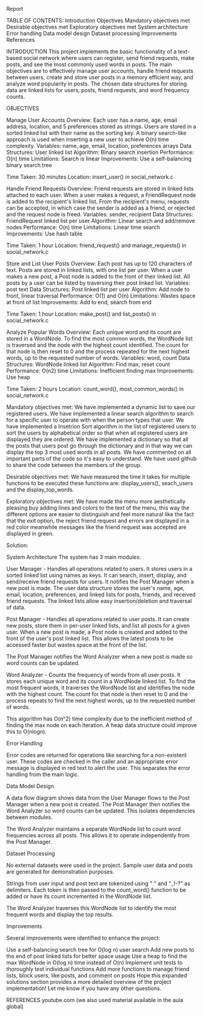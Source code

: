Report

TABLE OF CONTENTS:
Introduction
Objectives
Mandatory objectives met
Desirable objectives met
Exploratory objectives met
System architecture
Error handling
Data model design
Dataset processing
Improvements
References

INTRODUCTION
This project implements the basic functionality of a text-based social network where users can register, send friend requests, make posts, and see the most commonly used words in posts. The main objectives are to effectively manage user accounts, handle friend requests between users, create and store user posts in a memory efficient way, and analyze word popularity in posts. The chosen data structures for storing data are linked lists for users, posts, friend requests, and word frequency counts.

OBJECTIVES

Manage User Accounts
Overview: Each user has a name, age, email address, location, and 5 preferences stored as strings. Users are stored in a sorted linked list with their name as the sorting key. A binary search-like approach is used when inserting a new user to achieve O(n) time complexity.
Variables: name, age, email, location, preferences arrays
Data Structures: User linked list
Algorithm: Binary search insertion
Performance: O(n) time
Limitations: Search is linear
Improvements: Use a self-balancing binary search tree

Time Taken: 30 minutes
Location: insert_user() in social_network.c

Handle Friend Requests
Overview: Friend requests are stored in linked lists attached to each user. When a user makes a request, a FriendRequest node is added to the recipient's linked list. From the recipient's menu, requests can be accepted, in which case the sender is added as a friend, or rejected and the request node is freed.
Variables: sender, recipient
Data Structures: FriendRequest linked list per user
Algorithm: Linear search and add/remove nodes
Performance: O(n) time
Limitations: Linear time search
Improvements: Use hash table

Time Taken: 1 hour
Location: friend_request() and manage_requests() in social_network.c

Store and List User Posts
Overview: Each post has up to 120 characters of text. Posts are stored in linked lists, with one list per user. When a user makes a new post, a Post node is added to the front of their linked list. All posts by a user can be listed by traversing their post linked list.
Variables: post text
Data Structures: Post linked list per user
Algorithm: Add node to front, linear traversal
Performance: O(1) and O(n)
Limitations: Wastes space at front of list
Improvements: Add to end, search from end

Time Taken: 1 hour
Location: make_post() and list_posts() in social_network.c

Analyze Popular Words
Overview: Each unique word and its count are stored in a WordNode. To find the most common words, the WordNode list is traversed and the node with the highest count identified. The count for that node is then reset to 0 and the process repeated for the next highest words, up to the requested number of words.
Variables: word, count
Data Structures: WordNode linked list
Algorithm: Find max, reset count
Performance: O(n2) time
Limitations: Inefficient finding max
Improvements: Use heap

Time Taken: 2 hours
Location: count_word(), most_common_words() in social_network.c

Mandatory objectives met:
We have implemented a dynamic list to save our registered users.
We have implemented a linear search algorithm to search for a specific user to operate with when the person types that user.
We have implemented a Insetrion Sort algorithm in the list of registered users to sort the users by alphabetical order so that when all registered users are displayed they are ordered.
We have implemented a dictionary so that all the posts that users post go through the dictionary and in that way we can display the top 3 most used words in all posts.
We have commented on all important parts of the code so it's easy to understand.
We have used github to share the code between the members of the group.


Desirable objectives met:
We have measured the time it takes for multiple functions to be executed these functions are: display_users(), seach_users and the display_top_words.

Exploratory objectives met:
We have made the menu more aesthetically pleasing buy adding lines and colors to the text of the menu, this way the different options are easier to distinguish and feel more natural like the fact that the exit option, the reject friend request  and errors are displayed in a red color meanwhile messages like the friend request was accepted are displayed in green.

Solution:

System Architecture
The system has 3 main modules:

User Manager - Handles all operations related to users. It stores users in a sorted linked list using names as keys. It can search, insert, display, and send/receive friend requests for users. It notifies the Post Manager when a new post is made.
The user data structure stores the user's name, age, email, location, preferences, and linked lists for posts, friends, and received friend requests. The linked lists allow easy insertion/deletion and traversal of data.

Post Manager - Handles all operations related to user posts. It can create new posts, store them in per-user linked lists, and list all posts for a given user.
When a new post is made, a Post node is created and added to the front of the user's post linked list. This allows the latest posts to be accessed faster but wastes space at the front of the list.

The Post Manager notifies the Word Analyzer when a new post is made so word counts can be updated.

Word Analyzer - Counts the frequency of words from all user posts. It stores each unique word and its count in a WordNode linked list.
To find the most frequent words, it traverses the WordNode list and identifies the node with the highest count. The count for that node is then reset to 0 and the process repeats to find the next highest words, up to the requested number of words.

This algorithm has O(n^2) time complexity due to the inefficient method of finding the max node on each iteration. A heap data structure could improve this to O(nlogn).

Error Handling

Error codes are returned for operations like searching for a non-existent user. These codes are checked in the caller and an appropriate error message is displayed in red text to alert the user. This separates the error handling from the main logic.




Data Model Design

A data flow diagram shows data from the User Manager flows to the Post Manager when a new post is created. The Post Manager then notifies the Word Analyzer so word counts can be updated. This isolates dependencies between modules.

The Word Analyzer maintains a separate WordNode list to count word frequencies across all posts. This allows it to operate independently from the Post Manager.

Dataset Processing

No external datasets were used in the project. Sample user data and posts are generated for demonstration purposes.

Strings from user input and post text are tokenized using " " and ".,!-?" as delimiters. Each token is then passed to the count_word() function to be added or have its count incremented in the WordNode list.

The Word Analyzer traverses this WordNode list to identify the most frequent words and display the top results.

Improvements

Several improvements were identified to enhance the project:

Use a self-balancing search tree for O(log n) user search
Add new posts to the end of post linked lists for better space usage
Use a heap to find the max WordNode in O(log n) time instead of O(n)
Implement unit tests to thoroughly test individual functions
Add more functions to manage friend lists, block users, like posts, and comment on posts
Hope this expanded solutions section provides a more detailed overview of the project implementation! Let me know if you have any other questions.


REFERENCES 
youtube.com
(we also used material available in the aula global)

